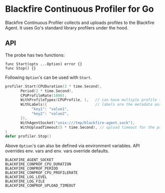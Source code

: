 # Blackfire Continuous Profiler for Go

Blackfire Continuous Profiler collects and uploads profiles to the Blackfire Agent. It uses
Go's standard library profilers under the hood.


## API

The probe has two functions:

```
func Start(opts ...Option) error {}
func Stop() {}
```

Following `Option`'s can be used with `Start`. 

```go
profiler.Start(CPUDuration(3 * time.Second), 
       Period(2 * time.Second),
       CPUProfileRate(1000),
       WithProfileTypes(CPUProfile, ),   // can have multiple profile types (goroutine, memory...etc)
       WithLabels({                      // labels are the metadata associated with the profiling payload
            "key1": "value1",
            "key2": "value2",
       }),
       WithAgentSocket("unix:///tmp/blackfire-agent.sock"),
       WithUploadTimeout(5 * time.Second), // upload timeout for the profile payload that is sent to the Agents
)
defer profiler.Stop()
```

Above `Option`'s can also be defined via environment variables. API overrides env. vars and env. vars override defaults.

```
BLACKFIRE_AGENT_SOCKET
BLACKFIRE_CONPROF_CPU_DURATION
BLACKFIRE_CONPROF_PERIOD
BLACKFIRE_CONPROF_CPU_PROFILERATE
BLACKFIRE_LOG_LEVEL
BLACKFIRE_LOG_FILE
BLACKFIRE_CONPROF_UPLOAD_TIMEOUT
```
